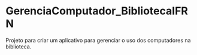 # GerenciaComputador_BibliotecaIFRN
Projeto para criar um aplicativo para gerenciar o uso dos computadores na biblioteca.
